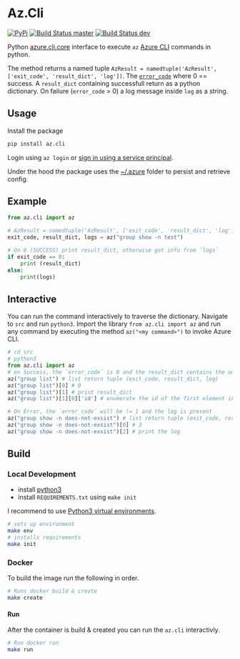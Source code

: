 # Az.Cli

[![PyPi](https://img.shields.io/pypi/pyversions/az.cli)](https://pypi.python.org/pypi/az.cli)
[![Build Status master](https://github.com/MarkWarneke/Az.Cli/workflows/Build/badge.svg?branch=master)](https://github.com/MarkWarneke/Az.Cli/actions?query=workflow%3ABuild)
[![Build Status dev](https://github.com/MarkWarneke/Az.Cli/workflows/Build/badge.svg?branch=dev)](https://github.com/MarkWarneke/Az.Cli/actions?query=workflow%3ABuild)

Python [azure.cli.core](https://github.com/Azure/azure-cli/blob/dev/src/azure-cli-core/azure/cli/core/__init__.py) interface to execute `az` [Azure CLI](https://docs.microsoft.com/en-us/cli/azure/install-azure-cli?view=azure-cli-latest) commands in python.

The method returns a named tuple `AzResult = namedtuple('AzResult', ['exit_code', 'result_dict', 'log'])`. The [`error_code`](https://docs.python.org/2/library/sys.html#sys.exit) where 0 == success. A `result_dict` containing successfull return as a python dictionary. On failure (`error_code` > 0) a log message inside `log` as a string.

## Usage

Install the package

```bash
pip install az.cli
```

Login using `az login` or [sign in using a service principal](https://docs.microsoft.com/en-us/cli/azure/create-an-azure-service-principal-azure-cli?view=azure-cli-latest#sign-in-using-a-service-principalt).

Under the hood the package uses the [~/.azure](https://github.com/Azure/azure-cli/blob/dev/src/azure-cli-core/azure/cli/core/_environment.py) folder to persist and retrieve config.

## Example

```python
from az.cli import az

# AzResult = namedtuple('AzResult', ['exit_code', 'result_dict', 'log'])
exit_code, result_dict, logs = az("group show -n test")

# On 0 (SUCCESS) print result_dict, otherwise get info from `logs`
if exit_code == 0:
    print (result_dict)
else:
    print(logs)
```

## Interactive

You can run the command interactively to traverse the dictionary.
Navigate to `src` and run `python3`.
Import the library `from az.cli import az` and run any command by executing the method `az("<my command>")` to invoke Azure CLI.

```python
# cd src
# python3
from az.cli import az
# on Success, the `error_code` is 0 and the result_dict contains the output
az("group list") # list return tuple (exit_code, result_dict, log)
az("group list")[0] # 0
az("group list")[1] # print result_dict
az("group list")[1][0]['id'] # enumerate the id of the first element in dictionary

# On Error, the `error_code` will be != 1 and the log is present
az("group show -n does-not-exsist") # list return tuple (exit_code, result_dict, log)
az("group show -n does-not-exsist")[0] # 3
az("group show -n does-not-exsist")[2] # print the log
```

## Build

### Local Development

- install [python3](https://www.python.org/downloads/)
- install `REQUIREMENTS.txt` using `make init`

I recommend to use [Python3 virtual environments](https://packaging.python.org/guides/installing-using-pip-and-virtual-environments/#installing-virtualenv).

```bash
# sets up environment
make env
# installs requirements
make init
```

### Docker

To build the image run the following in order.

```bash
# Runs docker build & create
make create
```

#### Run

After the container is build & created you can run the `az.cli` interactivly.

```bash
# Run docker run
make run
```
